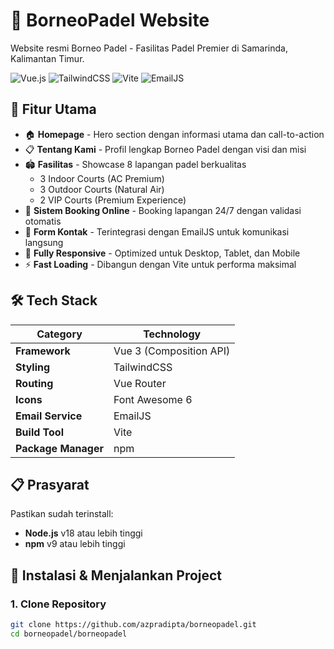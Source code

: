 # 🏸 BorneoPadel Website

Website resmi Borneo Padel - Fasilitas Padel Premier di Samarinda, Kalimantan Timur.

![Vue.js](https://img.shields.io/badge/Vue.js-3.x-4FC08D?logo=vue.js&logoColor=white)
![TailwindCSS](https://img.shields.io/badge/TailwindCSS-3.x-38B2AC?logo=tailwind-css&logoColor=white)
![Vite](https://img.shields.io/badge/Vite-5.x-646CFF?logo=vite&logoColor=white)
![EmailJS](https://img.shields.io/badge/EmailJS-Integrated-FF6B6B)

## 🎯 Fitur Utama

- 🏠 **Homepage** - Hero section dengan informasi utama dan call-to-action
- 📋 **Tentang Kami** - Profil lengkap Borneo Padel dengan visi dan misi
- 🏟️ **Fasilitas** - Showcase 8 lapangan padel berkualitas
  - 3 Indoor Courts (AC Premium)
  - 3 Outdoor Courts (Natural Air)
  - 2 VIP Courts (Premium Experience)
- 📅 **Sistem Booking Online** - Booking lapangan 24/7 dengan validasi otomatis
- 📧 **Form Kontak** - Terintegrasi dengan EmailJS untuk komunikasi langsung
- 📱 **Fully Responsive** - Optimized untuk Desktop, Tablet, dan Mobile
- ⚡ **Fast Loading** - Dibangun dengan Vite untuk performa maksimal

## 🛠️ Tech Stack

| Category | Technology |
|----------|-----------|
| **Framework** | Vue 3 (Composition API) |
| **Styling** | TailwindCSS |
| **Routing** | Vue Router |
| **Icons** | Font Awesome 6 |
| **Email Service** | EmailJS |
| **Build Tool** | Vite |
| **Package Manager** | npm |

## 📋 Prasyarat

Pastikan sudah terinstall:

- **Node.js** v18 atau lebih tinggi
- **npm** v9 atau lebih tinggi

## 🚀 Instalasi & Menjalankan Project

### 1. Clone Repository

```bash
git clone https://github.com/azpradipta/borneopadel.git
cd borneopadel/borneopadel
